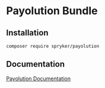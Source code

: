 # Payolution Bundle

## Installation

```
composer require spryker/payolution
```

## Documentation

[Payolution Documentation](https://spryker.github.io/payolution/index.html)
